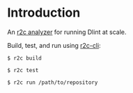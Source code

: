 # Introduction

An [r2c analyzer](https://docs.r2c.dev/en/latest/) for running Dlint at scale.

Build, test, and run using [r2c-cli](https://pypi.org/project/r2c-cli/):

```
$ r2c build
```

```
$ r2c test
```

```
$ r2c run /path/to/repository
```
